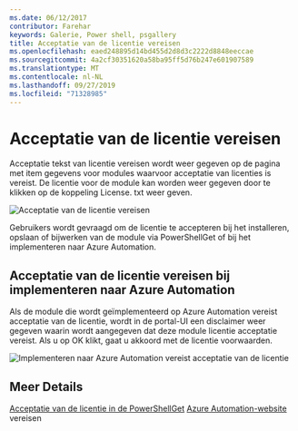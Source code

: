 ```yaml
---
ms.date: 06/12/2017
contributor: Farehar
keywords: Galerie, Power shell, psgallery
title: Acceptatie van de licentie vereisen
ms.openlocfilehash: eaed248895d14bd455d2d8d3c2222d8848eeccae
ms.sourcegitcommit: 4a2cf30351620a58ba95ff5d76b247e601907589
ms.translationtype: MT
ms.contentlocale: nl-NL
ms.lasthandoff: 09/27/2019
ms.locfileid: "71328985"
---
```

# <a name="require-license-acceptance"></a>Acceptatie van de licentie vereisen

Acceptatie tekst van licentie vereisen wordt weer gegeven op de pagina met item gegevens voor modules waarvoor acceptatie van licenties is vereist. De licentie voor de module kan worden weer gegeven door te klikken op de koppeling License. txt weer geven.

![Acceptatie van de licentie vereisen](../../Images/RequireLicenseAcceptance.png)

Gebruikers wordt gevraagd om de licentie te accepteren bij het installeren, opslaan of bijwerken van de module via PowerShellGet of bij het implementeren naar Azure Automation.

## <a name="require-license-acceptance-on-deploy-to-azure-automation"></a>Acceptatie van de licentie vereisen bij implementeren naar Azure Automation

Als de module die wordt geïmplementeerd op Azure Automation vereist acceptatie van de licentie, wordt in de portal-UI een disclaimer weer gegeven waarin wordt aangegeven dat deze module licentie acceptatie vereist. Als u op OK klikt, gaat u akkoord met de licentie voorwaarden.

![Implementeren naar Azure Automation vereist acceptatie van de licentie](../../Images/DeployToAzureAutomationRequireLicenseAcceptanceDisclaimer.png)

## <a name="more-details"></a>Meer Details

[Acceptatie van de licentie in de PowerShellGet](../../concepts/module-license-acceptance.md)
[Azure Automation-website](/azure/automation) vereisen
